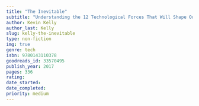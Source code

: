 ```yaml
---
title: "The Inevitable"
subtitle: "Understanding the 12 Technological Forces That Will Shape Our Future"
author: Kevin Kelly
author_last: Kelly
slug: kelly-the-inevitable
type: non-fiction
img: true
genre: tech
isbn: 9780143110378
goodreads_id: 33570495
publish_year: 2017
pages: 336
rating: 
date_started:
date_completed:
priority: medium
---
```

